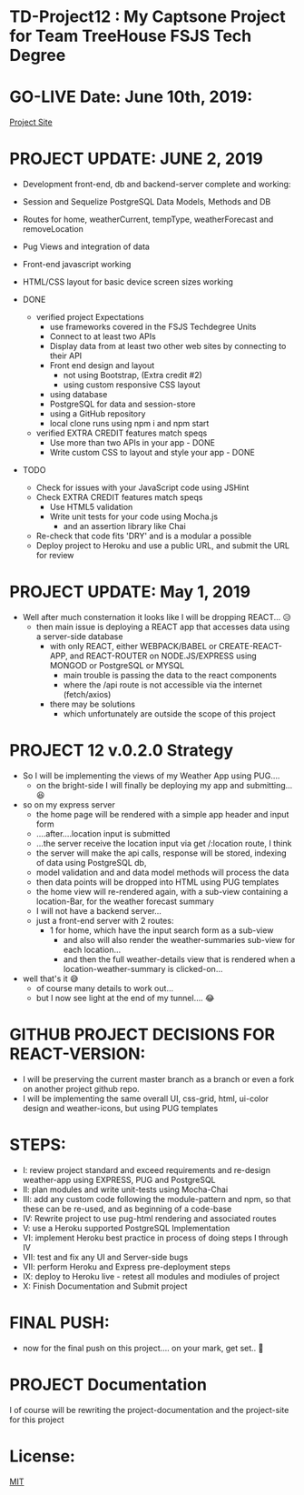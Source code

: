 # TD-Project12 : My Captsone Project for Team TreeHouse FSJS Tech Degree

# GO-LIVE Date: June 10th, 2019:  
[Project Site](./)

# PROJECT UPDATE: JUNE 2, 2019
- Development front-end, db and backend-server complete and working:
 - Session and Sequelize PostgreSQL Data Models, Methods and DB
 - Routes for home, weatherCurrent, tempType, weatherForecast and removeLocation
 - Pug Views and integration of data
 - Front-end javascript working
 - HTML/CSS layout for basic device screen sizes working

- DONE
  - verified project Expectations
    - use frameworks covered in the FSJS Techdegree Units  
    - Connect to at least two APIs
    - Display data from at least two other web sites by connecting to their API
    - Front end design and layout
      - not using Bootstrap, (Extra credit #2)
      - using custom responsive CSS layout
    - using database
    - PostgreSQL for data and session-store
    - using a GitHub repository
    - local clone runs using npm i and npm start
  - verified EXTRA CREDIT features match speqs
    - Use more than two APIs in your app - DONE
    - Write custom CSS to layout and style your app - DONE

- TODO
  - Check for issues with your JavaScript code using JSHint
  - Check EXTRA CREDIT features match speqs
    - Use HTML5 validation
    - Write unit tests for your code using Mocha.js
      - and an assertion library like Chai
  - Re-check that code fits 'DRY' and is a modular a possible
  - Deploy project to Heroku and use a public URL, and submit the URL for review


# PROJECT UPDATE: May 1, 2019
  - Well after much consternation it looks like I will be dropping REACT... :disappointed_relieved:
    - then main issue is deploying a REACT app that accesses data using a server-side database
      - with only REACT, either WEBPACK/BABEL or CREATE-REACT-APP, and REACT-ROUTER on NODE.JS/EXPRESS using MONGOD or PostgreSQL or  MYSQL
        - main trouble is passing the data to the react components
        - where the /api route is not accessible via the internet (fetch/axios)
      - there may be solutions
        - which unfortunately are outside the scope of this project

# PROJECT 12 v.0.2.0 Strategy
  - So I will be implementing the views of my Weather App using PUG….
    - on the bright-side I will finally be deploying my app and submitting... :laughing:
  - so on my express server
    - the home page will be rendered with a simple app header and input form
    - ….after….location input is submitted
    - …the server receive the location input via get /:location route,  I think
    - the server will make the api calls, response will be stored, indexing of data using PostgreSQL db,
    - model validation and and data model methods will process the data
    - then data points will be dropped into HTML using PUG templates
    - the home view will re-rendered again, with a sub-view containing a location-Bar, for the weather forecast summary
    - I will not have a backend server…
    - just a front-end server with 2 routes:
      - 1 for home, which have the input search form as a sub-view
        - and also will also render the weather-summaries sub-view for each location…
        - and then the full weather-details view that is rendered when a location-weather-summary is clicked-on…
  - well that's it :sweat_smile:  
    - of course many details to work out…
    - but I now see light at the end of my tunnel…. :joy:


# GITHUB PROJECT DECISIONS FOR REACT-VERSION:
  - I will be preserving the current master branch as a branch or even a fork on another project github repo.
  - I will be implementing the same overall UI, css-grid, html, ui-color design and weather-icons, but using PUG templates

# STEPS:
  - I: review project standard and exceed requirements and re-design weather-app using EXPRESS, PUG and PostgreSQL
  - II: plan modules and write unit-tests using Mocha-Chai
  - III: add any custom code following the module-pattern and npm, so that these can be re-used, and as beginning of a code-base
  - IV: Rewrite project to use pug-html rendering and associated routes
  - V: use a Heroku supported PostgreSQL Implementation
  - VI: implement Heroku best practice in process of doing steps I through IV
  - VII: test and fix any UI and Server-side bugs
  - VII: perform Heroku and Express pre-deployment steps
  - IX: deploy to Heroku live - retest all modules and modiules of project
  - X: Finish Documentation and Submit project

# FINAL PUSH:
  - now for the final push on this project…. on your mark, get set.. :runner:

# PROJECT Documentation

  I of course will be rewriting the project-documentation and the project-site for this project

# License:

[MIT](https://github.com/pereznetworks/TD-Project12/blob/master/LICENSE)
